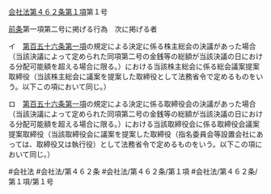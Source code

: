 [会社法第４６２条第１項](会社法＿＿＿＿第４６２条第１項)第１号

[前条](会社法＿＿＿＿第４６１条第１項)第一項第二号に掲げる行為　次に掲げる者

イ　[第百五十六条第一項](会社法＿＿＿＿第１５６条第１項)の規定による決定に係る株主総会の決議があった場合（当該決議によって定められた同項第二号の金銭等の総額が当該決議の日における分配可能額を超える場合に限る。）における当該株主総会に係る総会議案提案取締役（当該株主総会に議案を提案した取締役として法務省令で定めるものをいう。以下この項において同じ。）

ロ　[第百五十六条第一項](会社法＿＿＿＿第１５６条第１項)の規定による決定に係る取締役会の決議があった場合（当該決議によって定められた同項第二号の金銭等の総額が当該決議の日における分配可能額を超える場合に限る。）における当該取締役会に係る取締役会議案提案取締役（当該取締役会に議案を提案した取締役（指名委員会等設置会社にあっては、取締役又は執行役）として法務省令で定めるものをいう。以下この項において同じ。）


#会社法
#会社法/第４６２条
#会社法/第４６２条/第１項
#会社法/第４６２条/第１項/第１号
